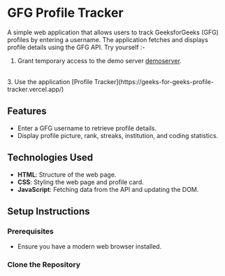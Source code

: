 # GFG Profile Tracker

A simple web application that allows users to track GeeksforGeeks (GFG) profiles by entering a username. The application fetches and displays profile details using the GFG API.
Try yourself :-

1. Grant temporary access to the demo server [demoserver](https://cors-anywhere.herokuapp.com/corsdemo).
</br>
3. Use the application [Profile Tracker](https://geeks-for-geeks-profile-tracker.vercel.app/)


## Features

- Enter a GFG username to retrieve profile details.
- Display profile picture, rank, streaks, institution, and coding statistics.
  

## Technologies Used

- **HTML**: Structure of the web page.
- **CSS**: Styling the web page and profile card.
- **JavaScript**: Fetching data from the API and updating the DOM.

## Setup Instructions

### Prerequisites

- Ensure you have a modern web browser installed.

### Clone the Repository
